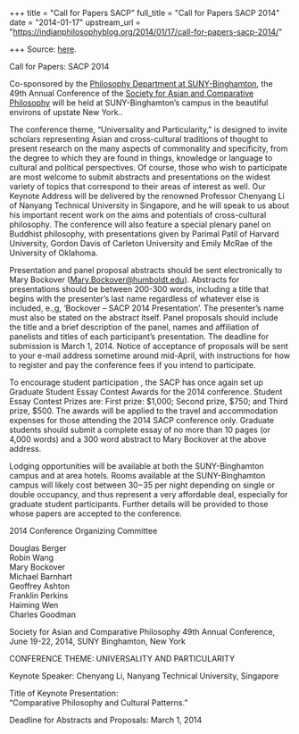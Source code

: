 +++
title = "Call for Papers SACP"
full_title = "Call for Papers SACP 2014"
date = "2014-01-17"
upstream_url = "https://indianphilosophyblog.org/2014/01/17/call-for-papers-sacp-2014/"

+++
Source: [here](https://indianphilosophyblog.org/2014/01/17/call-for-papers-sacp-2014/).

Call for Papers: SACP 2014

Co-sponsored by the [Philosophy Department at
SUNY-Binghamton](http://www2.binghamton.edu/philosophy/), the 49th
Annual Conference of the [Society for Asian and Comparative
Philosophy](http://www.sacpweb.org/) will be held at SUNY-Binghamton’s
campus in the beautiful environs of upstate New York..

The conference theme, “Universality and Particularity,” is designed to
invite scholars representing Asian and cross-cultural traditions of
thought to present research on the many aspects of commonality and
specificity, from the degree to which they are found in things,
knowledge or language to cultural and political perspectives. Of course,
those who wish to participate are most welcome to submit abstracts and
presentations on the widest variety of topics that correspond to their
areas of interest as well. Our Keynote Address will be delivered by the
renowned Professor Chenyang Li of Nanyang Technical University in
Singapore, and he will speak to us about his important recent work on
the aims and potentials of cross-cultural philosophy. The conference
will also feature a special plenary panel on Buddhist philosophy, with
presentations given by Parimal Patil of Harvard University, Gordon Davis
of Carleton University and Emily McRae of the University of Oklahoma.

Presentation and panel proposal abstracts should be sent electronically
to Mary Bockover (Mary.Bockover@humboldt.edu). Abstracts for
presentations should be between 200-300 words, including a title that
begins with the presenter’s last name regardless of whatever else is
included, e.,g, ‘Bockover – SACP 2014 Presentation’. The presenter’s
name must also be stated on the abstract itself. Panel proposals should
include the title and a brief description of the panel, names and
affiliation of panelists and titles of each participant’s presentation.
The deadline for submission is March 1, 2014. Notice of acceptance of
proposals will be sent to your e-mail address sometime around mid-April,
with instructions for how to register and pay the conference fees if you
intend to participate.

To encourage student participation , the SACP has once again set up
Graduate Student Essay Contest Awards for the 2014 conference. Student
Essay Contest Prizes are: First prize: $1,000; Second prize, $750; and
Third prize, $500. The awards will be applied to the travel and
accommodation expenses for those attending the 2014 SACP conference
only. Graduate students should submit a complete essay of no more than
10 pages (or 4,000 words) and a 300 word abstract to Mary Bockover at
the above address.

Lodging opportunities will be available at both the SUNY-Binghamton
campus and at area hotels. Rooms available at the SUNY-Binghamton campus
will likely cost between $30-$35 per night depending on single or double
occupancy, and thus represent a very affordable deal, especially for
graduate student participants. Further details will be provided to those
whose papers are accepted to the conference.

2014 Conference Organizing Committee

Douglas Berger  
Robin Wang  
Mary Bockover  
Michael Barnhart  
Geoffrey Ashton  
Franklin Perkins  
Haiming Wen  
Charles Goodman

Society for Asian and Comparative Philosophy 49th Annual Conference,
June 19-22, 2014, SUNY Binghamton, New York

CONFERENCE THEME: UNIVERSALITY AND PARTICULARITY

Keynote Speaker: Chenyang Li, Nanyang Technical University, Singapore

Title of Keynote Presentation:  
“Comparative Philosophy and Cultural Patterns.”

Deadline for Abstracts and Proposals: March 1, 2014

